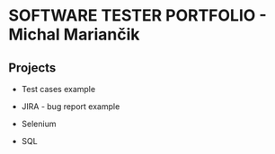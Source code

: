 # SOFTWARE TESTER PORTFOLIO - Michal Mariančik  

## Projects

* Test cases example

* JIRA - bug report example

* Selenium

* SQL 
